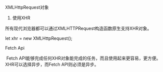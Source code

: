 XMLHttpRequest对象

1. 使用XHR

所有现代浏览器都可以通过XMLHTTPRequest构造函数原生支持XHR对象。

let xhr = new XMLHttpRequest();





Fetch Api

​		Fetch API能够完成任何XHR对象能完成的任务，而且使用起来更容易，更方便。XHR可以选择异步，而Fetch API则必须是异步。


